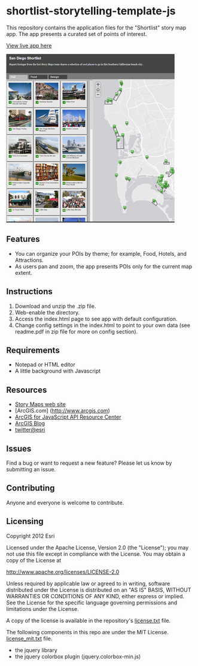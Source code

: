 # shortlist-storytelling-template-js

This repository contains the application files for the "Shortlist" story map app.  The app presents a curated set of points of interest.  

[View live app here](http://storymaps.esri.com/templates/shortlist)

![App](images/shortlist-storytelling-template-js.png) 

## Features
* You can organize your POIs by theme; for example, Food, Hotels, and Attractions. 
* As users pan and zoom, the app presents POIs only for the current map extent.

## Instructions

1. Download and unzip the .zip file.
2. Web-enable the directory.
3. Access the index.html page to see app with default configuration.
4. Change config settings in the index.html to point to your own data (see readme.pdf in zip file for more on config section).

## Requirements

* Notepad or HTML editor
* A little background with Javascript

## Resources

* [Story Maps web site](http://storymaps.arcgis.com/)
* [ArcGIS.com] (http://www.arcgis.com)
* [ArcGIS for JavaScript API Resource Center](http://help.arcgis.com/en/webapi/javascript/arcgis/index.html)
* [ArcGIS Blog](http://blogs.esri.com/esri/arcgis/)
* [twitter@esri](http://twitter.com/esri)

## Issues

Find a bug or want to request a new feature?  Please let us know by submitting an issue.

## Contributing

Anyone and everyone is welcome to contribute. 

## Licensing
Copyright 2012 Esri

Licensed under the Apache License, Version 2.0 (the "License");
you may not use this file except in compliance with the License.
You may obtain a copy of the License at

   http://www.apache.org/licenses/LICENSE-2.0

Unless required by applicable law or agreed to in writing, software
distributed under the License is distributed on an "AS IS" BASIS,
WITHOUT WARRANTIES OR CONDITIONS OF ANY KIND, either express or implied.
See the License for the specific language governing permissions and
limitations under the License.

A copy of the license is available in the repository's 
[license.txt](license.txt) file.

The following components in this repo are under the MIT License.
[license_mit.txt](license_mit.txt) file.
* the jquery library
* the jquery colorbox plugin (jquery.colorbox-min.js)



